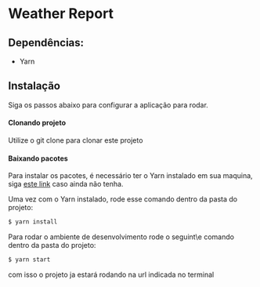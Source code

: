 # Weather Report

## Dependências:
- Yarn

## Instalação

Siga os passos abaixo para configurar a aplicação para rodar.

#### Clonando projeto

Utilize o git clone para clonar este projeto

#### Baixando pacotes

Para instalar os pacotes, é necessário ter o Yarn instalado em sua maquina, siga [este link](https://yarnpkg.com/lang/en/docs/install/) caso ainda não tenha.

Uma vez com o Yarn instalado, rode esse comando dentro da pasta do projeto:

```bash
$ yarn install
```

Para rodar o ambiente de desenvolvimento rode o seguint\e comando dentro da pasta do projeto:

```bash
$ yarn start
```
com isso o projeto ja estará rodando na url indicada no terminal